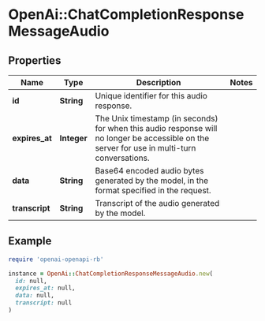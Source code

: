 # OpenAi::ChatCompletionResponseMessageAudio

## Properties

| Name | Type | Description | Notes |
| ---- | ---- | ----------- | ----- |
| **id** | **String** | Unique identifier for this audio response. |  |
| **expires_at** | **Integer** | The Unix timestamp (in seconds) for when this audio response will no longer be accessible on the server for use in multi-turn conversations.  |  |
| **data** | **String** | Base64 encoded audio bytes generated by the model, in the format specified in the request.  |  |
| **transcript** | **String** | Transcript of the audio generated by the model. |  |

## Example

```ruby
require 'openai-openapi-rb'

instance = OpenAi::ChatCompletionResponseMessageAudio.new(
  id: null,
  expires_at: null,
  data: null,
  transcript: null
)
```

